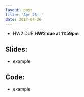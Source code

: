 ```yaml
---
layout: post
title: 'Apr 26: '
date: 2017-04-26
---
```


- <span class="label">HW2 DUE</span> **HW2 due at 11:59pm**

<!--more-->

## Slides:
- example

## Code:
- example
